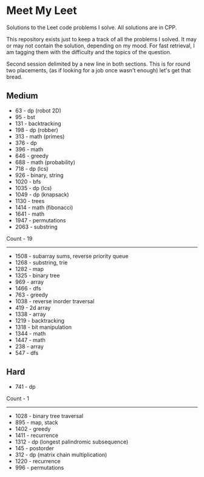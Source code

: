# Meet My Leet
Solutions to the Leet code problems I solve. All solutions are in CPP.

This repository exists just to keep a track of all the problems I solved. It may or may not contain the solution, depending on my mood. For fast retrieval, I am tagging them with the difficulty and the topics of the question.

Second session delimited by a new line in both sections. This is for round two placements, (as if looking for a job once wasn't enough) let's get that bread.

## Medium

- 63 - dp (robot 2D)
- 95 - bst
- 131 - backtracking
- 198 - dp (robber)
- 313 - math (primes)
- 376 - dp
- 396 - math
- 646 - greedy
- 688 - math (probability)
- 718 - dp (lcs)
- 926 - binary, string
- 1020 - bfs
- 1035 - dp (lcs)
- 1049 - dp (knapsack)
- 1130 - trees
- 1414 - math (fibonacci)
- 1641 - math
- 1947 - permutations
- 2063 - substring

Count - 19

---

- 1508 - subarray sums, reverse priority queue
- 1268 - substring, trie
- 1282 - map
- 1325 - binary tree
- 969  - array
- 1466 - dfs
- 763  - greedy
- 1038 - reverse inorder traversal
- 419  - 2d array
- 1338 - array
- 1219 - backtracking
- 1318 - bit manipulation
- 1344 - math
- 1447 - math
- 238  - array
- 547  - dfs

## Hard

- 741 - dp

Count - 1

---

- 1028 - binary tree traversal
- 895  - map, stack
- 1402 - greedy
- 1411 - recurrence 
- 1312 - dp (longest palindromic subsequence)
- 145  - postorder
- 312  - dp (matrix chain multiplication)
- 1220 - recurrence
- 996  - permutations